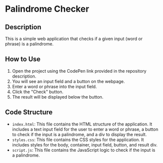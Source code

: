 # Palindrome Checker

## Description
This is a simple web application that checks if a given input (word or phrase) is a palindrome.

## How to Use
1. Open the project using the CodePen link provided in the repository description.
2. You will see an input field and a button on the webpage.
3. Enter a word or phrase into the input field.
4. Click the "Check" button.
5. The result will be displayed below the button.

## Code Structure
- `index.html`: This file contains the HTML structure of the application. It includes a text input field for the user to enter a word or phrase, a button to check if the input is a palindrome, and a div to display the result.
- `styles.css`: This file contains the CSS styles for the application. It includes styles for the body, container, input field, button, and result div.
- `script.js`: This file contains the JavaScript logic to check if the input is a palindrome.
